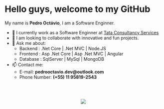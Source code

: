 <h1>Hello guys, welcome to my GitHub</h1>
<p>My name is <b>Pedro Octávio</b>, I am a Software Enginner.</p>
<ul>
  <li>🔭 I currently work as a Software Enginner at <a href="https://www.tcs.com/">Tata Consultancy Services</a></li>
  <li>👯 I am looking to collaborate with innovative and fun projects.</li>
  <li>💬 Ask me about:
    <ul>
      <li>Backend : .Net Core | .Net MVC | Node.JS</li>
      <li>Frontend : Asp .Net Core | Asp .Net MVC | Angular</li>
      <li>Database : SqlServer | MySql | MongoDB</li>
    </ul>
  </li>
  <li>
  📫 Contact me:
  <ul>
    <li>E-mail: <b>pedrooctavio.dev@outlook.com</b></li>
    <li>Phone Number: <b>(+55) 11 95819-2543</b></li>
  </ul>
  </li>
</ul>

</br>
</br>

<p align="center">
<image src="https://anime-girls-holding-programming-books.netlify.app/static/517a4fe199ba9a7d9ed7cfe5426637b0/5890a/Chitanda_Eru_Holding_C_Programming_Language.jpg" />
</p>
